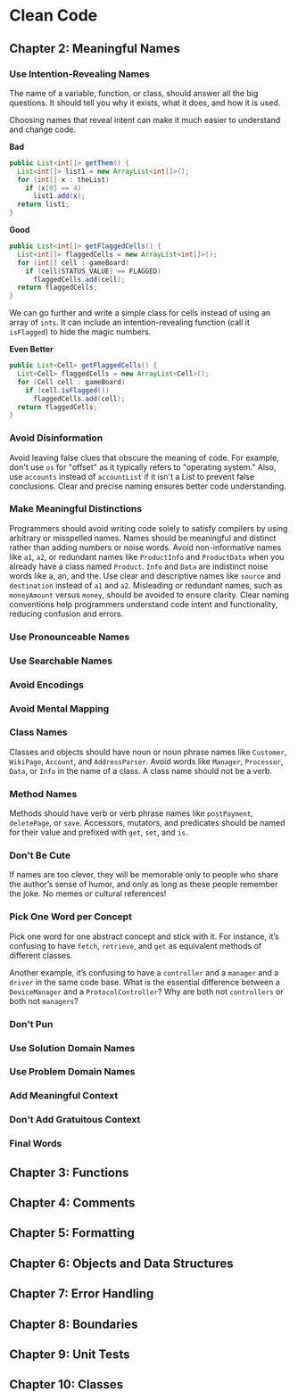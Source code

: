 # Clean Code

## Chapter 2: Meaningful Names

### Use Intention-Revealing Names

The name of a variable, function, or class, should answer all the big questions. It should tell you why it exists, what it does, and how it is used.

Choosing names that reveal intent can make it much easier to understand and change code.

**Bad**

```java
public List<int[]> getThem() {
  List<int[]> list1 = new ArrayList<int[]>();
  for (int[] x : theList)
    if (x[0] == 4)
      list1.add(x);
  return list1;
}
```

**Good**

```java
public List<int[]> getFlaggedCells() {
  List<int[]> flaggedCells = new ArrayList<int[]>();
  for (int[] cell : gameBoard)
    if (cell[STATUS_VALUE] == FLAGGED)
      flaggedCells.add(cell);
  return flaggedCells;
}
```

We can go further and write a simple class for cells instead of using an array of `ints`. It can include an intention-revealing function (call it `isFlagged`) to hide the magic numbers.

**Even Better**

```java
public List<Cell> getFlaggedCells() {
  List<Cell> flaggedCells = new ArrayList<Cell>();
  for (Cell cell : gameBoard)
    if (cell.isFlagged())
      flaggedCells.add(cell);
  return flaggedCells;
}
```

### Avoid Disinformation

Avoid leaving false clues that obscure the meaning of code. For example, don't use `os` for "offset" as it typically refers to "operating system." Also, use `accounts` instead of `accountList` if it isn't a List to prevent false conclusions. Clear and precise naming ensures better code understanding.

### Make Meaningful Distinctions

Programmers should avoid writing code solely to satisfy compilers by using arbitrary or misspelled names. Names should be meaningful and distinct rather than adding numbers or noise words. Avoid non-informative names like `a1`, `a2`, or redundant names like `ProductInfo` and `ProductData` when you already have a class named `Product`. `Info` and `Data` are indistinct noise words like a, an, and the. Use clear and descriptive names like `source` and `destination` instead of `a1` and `a2`. Misleading or redundant names, such as `moneyAmount` versus `money`, should be avoided to ensure clarity. Clear naming conventions help programmers understand code intent and functionality, reducing confusion and errors.

### Use Pronounceable Names

### Use Searchable Names

### Avoid Encodings

### Avoid Mental Mapping

### Class Names

Classes and objects should have noun or noun phrase names like `Customer`, `WikiPage`, `Account`, and `AddressParser`. Avoid words like `Manager`, `Processor`, `Data`, or `Info` in the name of a class. A class name should not be a verb.

### Method Names

Methods should have verb or verb phrase names like `postPayment`, `deletePage`, or `save`. Accessors, mutators, and predicates should be named for their value and prefixed with `get`, `set`, and `is`.

### Don't Be Cute

If names are too clever, they will be memorable only to people who share the author’s sense of humor, and only as long as these people remember the joke. No memes or cultural references!

### Pick One Word per Concept

Pick one word for one abstract concept and stick with it. For instance, it’s confusing to have `fetch`, `retrieve`, and `get` as equivalent methods of different classes.

Another example, it’s confusing to have a `controller` and a `manager` and a `driver` in the same code base. What is the essential difference between a `DeviceManager` and a `ProtocolController`? Why are both not `controllers` or both not `managers`?

### Don't Pun

### Use Solution Domain Names

### Use Problem Domain Names

### Add Meaningful Context

### Don't Add Gratuitous Context

### Final Words

## Chapter 3: Functions

## Chapter 4: Comments

## Chapter 5: Formatting

## Chapter 6: Objects and Data Structures

## Chapter 7: Error Handling

## Chapter 8: Boundaries

## Chapter 9: Unit Tests

## Chapter 10: Classes
